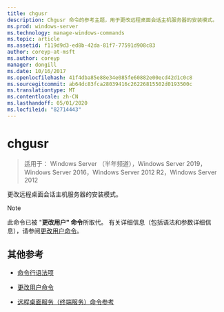 ```yaml
---
title: chgusr
description: Chgusr 命令的参考主题，用于更改远程桌面会话主机服务器的安装模式。
ms.prod: windows-server
ms.technology: manage-windows-commands
ms.topic: article
ms.assetid: f119d9d3-ed8b-42da-81f7-77591d908c83
author: coreyp-at-msft
ms.author: coreyp
manager: dongill
ms.date: 10/16/2017
ms.openlocfilehash: 41f4dba85e88e34e085fe60882e00ecd42d1c0c8
ms.sourcegitcommit: ab64dc83fca28039416c26226815502d0193500c
ms.translationtype: MT
ms.contentlocale: zh-CN
ms.lasthandoff: 05/01/2020
ms.locfileid: "82714443"
---
```

# <a name="chgusr"></a>chgusr

> 适用于： Windows Server （半年频道），Windows Server 2019，Windows Server 2016，Windows Server 2012 R2，Windows Server 2012

更改远程桌面会话主机服务器的安装模式。

> [!NOTE]
> 此命令已被 "**更改用户" 命令**所取代。 有关详细信息（包括语法和参数详细信息），请参阅[更改用户命令](change-user.md)。

## <a name="additional-references"></a>其他参考

- [命令行语法项](command-line-syntax-key.md)

- [更改用户命令](change-user.md)

- [远程桌面服务（终端服务）命令参考](remote-desktop-services-terminal-services-command-reference.md)

